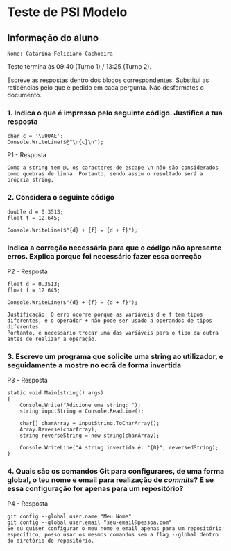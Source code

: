 # Teste de PSI Modelo

## Informação do aluno

    Nome: Catarina Feliciano Cachoeira

Teste termina às 09:40 (Turno 1) / 13:25 (Turno 2).

Escreve as respostas dentro dos blocos correspondentes.
Substitui as reticências pelo que é pedido em cada pergunta.
Não desformates o documento.

### 1. Indica o que é impresso pelo seguinte código. Justifica a tua resposta

    char c = '\u00AE';
    Console.WriteLine($@"\n{c}\n");

P1 - Resposta

    Como a string tem @, os caracteres de escape \n não são considerados como quebras de linha. Portanto, sendo assim o resultado será a própria string.

### 2. Considera o seguinte código

    double d = 0.3513;
    float f = 12.645;

    Console.WriteLine($"{d} + {f} = {d + f}");

### Indica a correção necessária para que o código não apresente erros. Explica porque foi necessário fazer essa correção

P2 - Resposta

    float d = 0.3513;
    float f = 12.645;

    Console.WriteLine($"{d} + {f} = {d + f}");
    
    Justificação: O erro ocorre porque as variáveis d e f tem tipos diferentes, e o operador + não pode ser usado a operandos de tipos diferentes.
    Portanto, é necessário trocar uma das variáveis para o tipo da outra antes de realizar a operação.

### 3. Escreve um programa que solicite uma string ao utilizador, e seguidamente a mostre no ecrã de forma invertida

P3 - Resposta

    
    static void Main(string() args)
    {
        Console.Write("Adicione uma string: ");
        string inputString = Console.ReadLine();

        char[] charArray = inputString.ToCharArray();
        Array.Reverse(charArray);
        string reverseString = new string(charArray);

        Console.WriteLine("A string invertida é: "{0}", reversedString);
    }
    

### 4. Quais são os comandos Git para configurares, de uma forma global, o teu **nome** e **email** para realização de *commits*? E se essa configuração for apenas para um repositório?

P4 - Resposta

    git config --global user.name "Meu Nome"
    git config --global user.email "seu-email@pessoa.com"
    Se eu quiser configurar o meu nome e email apenas para um repositório específico, posso usar os mesmos comandos sem a flag --global dentro do diretório do repositório.
    


